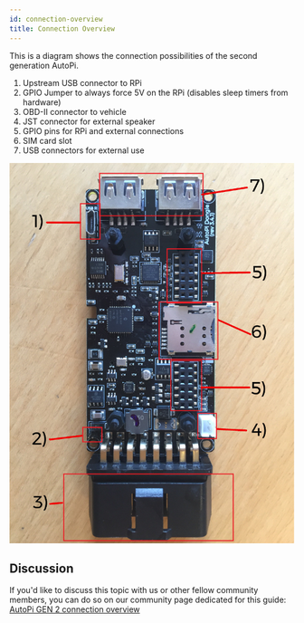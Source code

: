 ```yaml
---
id: connection-overview
title: Connection Overview
---
```


This is a diagram shows the connection possibilities of the second generation AutoPi.

1. Upstream USB connector to RPi
2. GPIO Jumper to always force 5V on the RPi (disables sleep timers from hardware)
3. OBD-II connector to vehicle
4. JST connector for external speaker
5. GPIO pins for RPi and external connections
6. SIM card slot
7. USB connectors for external use

![connection overview](/img/hardware/autopi_dongle/connection_overview/connection_overview.jpeg)

## Discussion
If you'd like to discuss this topic with us or other fellow community members, you can do so on
our community page dedicated for this guide:
[AutoPi GEN 2 connection overview](https://community.autopi.io/t/autopi-gen-2-connection-overview/691)
